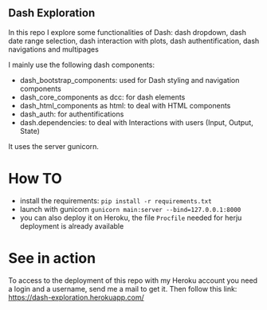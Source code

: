 ## Dash Exploration

In this repo I explore some functionalities of Dash: dash dropdown, dash date range selection, dash interaction with plots, dash authentification, dash navigations and multipages

I mainly use the following dash components:
* dash_bootstrap_components: used for Dash styling and navigation components
* dash_core_components as dcc: for dash elements
* dash_html_components as html: to deal with HTML components
* dash_auth: for authentifications
* dash.dependencies: to deal with Interactions with users (Input, Output, State)

It uses the server gunicorn.

# How TO
- install the requirements:
`pip install -r requirements.txt`
- launch with gunicorn
`gunicorn main:server --bind=127.0.0.1:8000`
- you can also deploy it on Heroku, the file `Procfile` needed for herju deployment is already available

# See in action
To access to the deployment of this repo with my Heroku account you need a login and a username, send me a mail to get it. Then follow this link:
https://dash-exploration.herokuapp.com/



